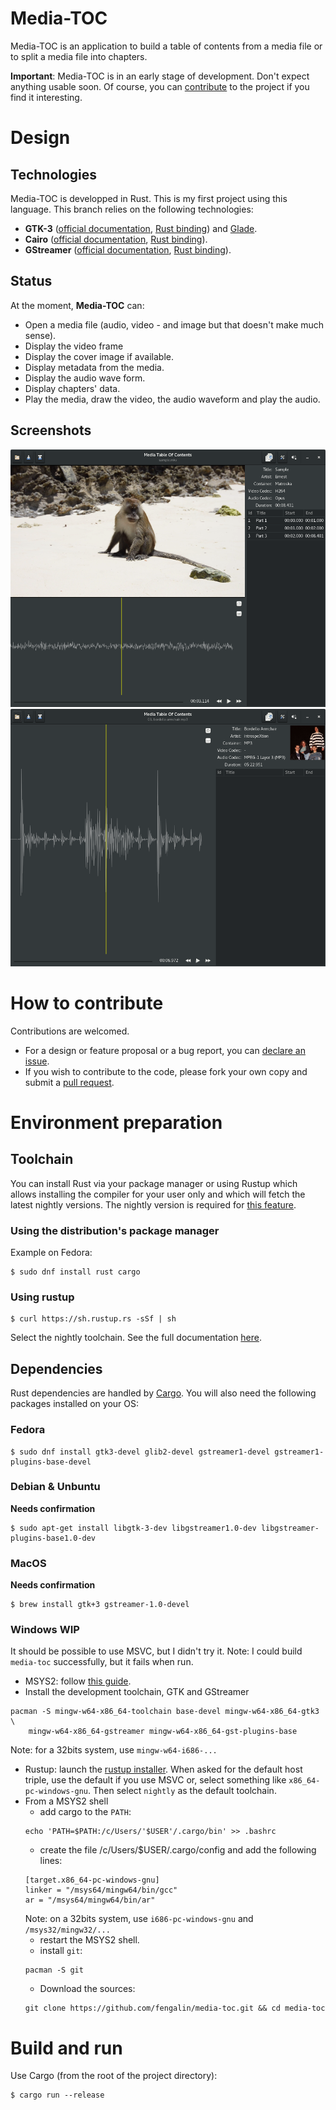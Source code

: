 # Media-TOC
Media-TOC is an application to build a table of contents from a media file or
to split a media file into chapters.

**Important**: Media-TOC is in an early stage of development. Don't expect
anything usable soon. Of course, you can [contribute](#contribute) to the project
if you find it interesting.

# Design
## Technologies
Media-TOC is developped in Rust. This is my first project using this language.
This branch relies on the following technologies:
- **GTK-3** ([official documentation](https://developer.gnome.org/gtk3/stable/),
[Rust binding](https://crates.io/crates/gtk)) and [Glade](https://glade.gnome.org/).
- **Cairo** ([official documentation](https://www.cairographics.org/documentation/),
[Rust binding](https://crates.io/crates/cairo-rs)).
- **GStreamer** ([official documentation](https://gstreamer.freedesktop.org/documentation/),
[Rust binding](https://github.com/sdroege/gstreamer-rs)).

## Status
At the moment, **Media-TOC** can:
- Open a media file (audio, video - and image but that doesn't make much sense).
- Display the video frame
- Display the cover image if available.
- Display metadata from the media.
- Display the audio wave form.
- Display chapters' data.
- Play the media, draw the video, the audio waveform and play the audio.

## <a name='ui'></a>Screenshots
![Media-TOC UI Video](assets/media-toc_video.png)
![Media-TOC UI Audio](assets/media-toc_audio.png)

# <a name='contribute'></a>How to contribute
Contributions are welcomed.
- For a design or feature proposal or a bug report, you can [declare an issue](https://github.com/fengalin/media-toc/issues).
- If you wish to contribute to the code, please fork your own copy and submit a
[pull request](https://github.com/fengalin/media-toc/pulls).

# Environment preparation
## Toolchain
You can install Rust via your package manager or using Rustup which allows
installing the compiler for your user only and which will fetch the latest
nightly versions. The nightly version is required for
[this feature](https://doc.rust-lang.org/std/option/enum.Option.html#method.get_or_insert).

### Using the distribution's package manager
Example on Fedora:
```
$ sudo dnf install rust cargo
```

### Using rustup
```
$ curl https://sh.rustup.rs -sSf | sh
```
Select the nightly toolchain. See the full documentation
[here](https://github.com/rust-lang-nursery/rustup.rs#installation).

## Dependencies
Rust dependencies are handled by [Cargo](http://doc.crates.io/). You will also need the
following packages installed on your OS:

### Fedora
```
$ sudo dnf install gtk3-devel glib2-devel gstreamer1-devel gstreamer1-plugins-base-devel
```

### Debian & Unbuntu
**Needs confirmation**
```
$ sudo apt-get install libgtk-3-dev libgstreamer1.0-dev libgstreamer-plugins-base1.0-dev
```

### MacOS
**Needs confirmation**
```
$ brew install gtk+3 gstreamer-1.0-devel
```

### Windows WIP
It should be possible to use MSVC, but I didn't try it.
Note: I could build `media-toc` successfully, but it fails when run.

- MSYS2: follow [this guide](http://www.msys2.org/).
- Install the development toolchain, GTK and GStreamer
```
pacman -S mingw-w64-x86_64-toolchain base-devel mingw-w64-x86_64-gtk3 \
    mingw-w64-x86_64-gstreamer mingw-w64-x86_64-gst-plugins-base
```
Note: for a 32bits system, use `mingw-w64-i686-...`
- Rustup: launch the [rustup installer](https://www.rustup.rs/).
When asked for the default host triple, use the default if you use MSVC or,
select something like `x86_64-pc-windows-gnu`. Then select `nightly` as the
default toolchain.
- From a MSYS2 shell
  - add cargo to the `PATH`:
  ```
  echo 'PATH=$PATH:/c/Users/'$USER'/.cargo/bin' >> .bashrc
  ```
  - create the file /c/Users/$USER/.cargo/config and add the following lines:
  ```
  [target.x86_64-pc-windows-gnu]
  linker = "/msys64/mingw64/bin/gcc"
  ar = "/msys64/mingw64/bin/ar"
  ```
  Note: on a 32bits system, use `i686-pc-windows-gnu` and `/msys32/mingw32/...`
  - restart the MSYS2 shell.
  - install `git`:
  ```
  pacman -S git
  ```
  - Download the sources:
  ```
  git clone https://github.com/fengalin/media-toc.git && cd media-toc
  ```

# Build and run
Use Cargo (from the root of the project directory):
```
$ cargo run --release
```
